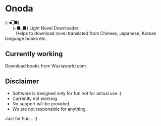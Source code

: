 # Onoda
(⌐■̅_̅■) <br/>
&nbsp;&nbsp;&nbsp;&nbsp;&nbsp;     (⌐■_■)   Light Novel Downloader <br/>
&nbsp;&nbsp;&nbsp;&nbsp;&nbsp;&nbsp;&nbsp;&nbsp;        Helps to download novel translated from Chinese, Japanese, Korean language books etc.

## Currently working
Download books from Wuxiaworld.com



## Disclaimer
- Software is designed only for fun not for actual use :)
- Currently not working 
- No support will be provided.  
- We are not responsible for anything.  

Just for Fun .. :)

